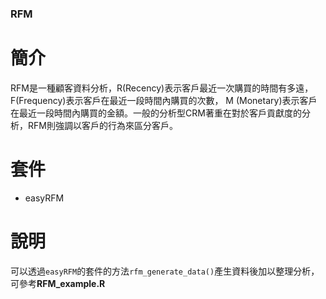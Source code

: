 ### RFM
# 簡介
RFM是一種顧客資料分析，R(Recency)表示客戶最近一次購買的時間有多遠，F(Frequency)表示客戶在最近一段時間內購買的次數，
M (Monetary)表示客戶在最近一段時間內購買的金額。一般的分析型CRM著重在對於客戶貢獻度的分析，RFM則強調以客戶的行為來區分客戶。
# 套件
* easyRFM 
# 說明
可以透過`easyRFM`的套件的方法`rfm_generate_data()`產生資料後加以整理分析，可參考**RFM_example.R**
